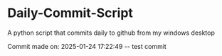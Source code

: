 # Daily-Commit-Script
A python script that commits daily to github from my windows desktop

Commit made on: 2025-01-24 17:22:49 -- test commit
